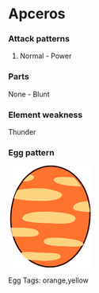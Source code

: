 # Apceros

### Attack patterns
1. Normal - Power

### Parts
None - Blunt

### Element weakness
Thunder

### Egg pattern
![image info](../assets/apceros.png)

Egg Tags: orange,yellow